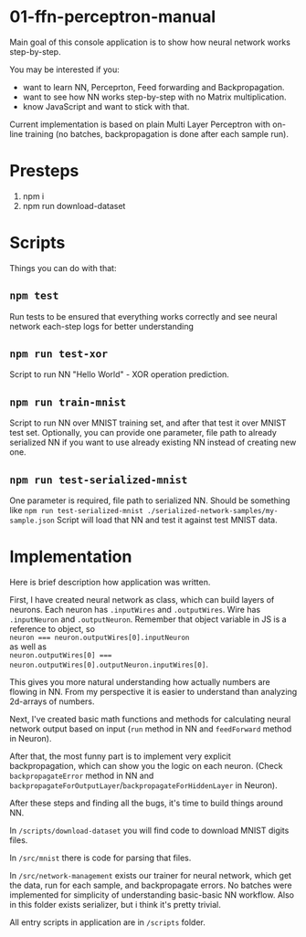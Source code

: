 # 01-ffn-perceptron-manual
Main goal of this console application is to show how neural network works step-by-step.

You may be interested if you:
- want to learn NN, Perceprton, Feed forwarding and Backpropagation.
- want to see how NN works step-by-step with no Matrix multiplication.
- know JavaScript and want to stick with that.

Current implementation is based on plain Multi Layer Perceptron with on-line training (no batches, backpropagation is done after each sample run).

# Presteps
1. npm i
2. npm run download-dataset

# Scripts
Things you can do with that:

## `npm test`
Run tests to be ensured that everything works correctly and see neural network each-step logs for better understanding

## `npm run test-xor`
Script to run NN "Hello World" - XOR operation prediction.

## `npm run train-mnist`
Script to run NN over MNIST training set, and after that test it over MNIST test set.
Optionally, you can provide one parameter, file path to already serialized NN if you want to use already existing NN instead of creating new one. 

## `npm run test-serialized-mnist`
One parameter is required, file path to serialized NN. Should be something like `npm run test-serialized-mnist ./serialized-network-samples/my-sample.json`
Script will load that NN and test it against test MNIST data.

# Implementation

Here is brief description how application was written.

First, I have created neural network as class, which can build layers of neurons.
Each neuron has `.inputWires` and `.outputWires`.
Wire has `.inputNeuron` and `.outputNeuron`.
Remember that object variable in JS is a reference to object, so  
`neuron === neuron.outputWires[0].inputNeuron`  
as well as  
`neuron.outputWires[0] === neuron.outputWires[0].outputNeuron.inputWires[0]`.

This gives you more natural understanding how actually numbers are flowing in NN. From my perspective it is easier to understand than analyzing 2d-arrays of numbers.

Next, I've created basic math functions and methods for calculating neural network output based on input (`run` method in NN and `feedForward` method in Neuron).

After that, the most funny part is to implement very explicit backpropagation, which can show you the logic on each neuron. (Check `backpropagateError` method in NN and `backpropagateForOutputLayer`/`backpropagateForHiddenLayer` in Neuron).

After these steps and finding all the bugs, it's time to build things around NN.

In `/scripts/download-dataset` you will find code to download MNIST digits files.

In `/src/mnist` there is code for parsing that files.

In `/src/network-management` exists our trainer for neural network, which get the data, run for each sample, and backpropagate errors. No batches were implemented for simplicity of understanding basic-basic NN workflow. Also in this folder exists serializer, but i think it's pretty trivial.

All entry scripts in application are in `/scripts` folder.